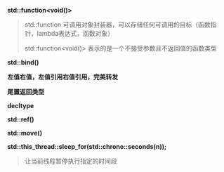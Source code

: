 **std::function<void()>**

> std::function 可调用对象封装器，可以存储任何可调用的目标（函数指针，lambda表达式，函数对象）
> 
> std::function<void()> 表示的是一个不接受参数且不返回值的函数类型

**std::bind()**

**左值右值，左值引用右值引用，完美转发**

**尾置返回类型**

**decltype**

**std::ref()**

**std::move()**

**std::this_thread::sleep_for(std::chrono::seconds(n));**

> 让当前线程暂停执行指定的时间段
